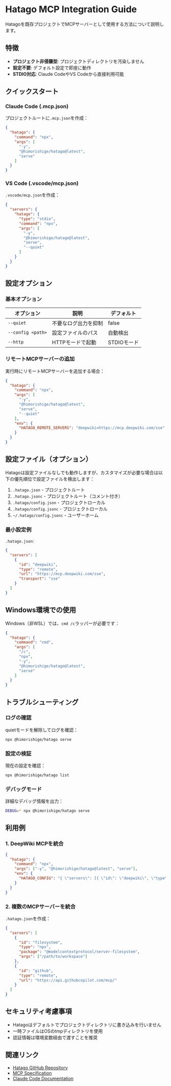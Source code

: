 # Hatago MCP Integration Guide

Hatagoを既存プロジェクトでMCPサーバーとして使用する方法について説明します。

## 特徴

- **プロジェクト非侵襲型**: プロジェクトディレクトリを汚染しません
- **設定不要**: デフォルト設定で即座に動作
- **STDIO対応**: Claude CodeやVS Codeから直接利用可能

## クイックスタート

### Claude Code (.mcp.json)

プロジェクトルートに`.mcp.json`を作成：

```json
{
  "hatago": {
    "command": "npx",
    "args": [
      "-y",
      "@himorishige/hatago@latest",
      "serve"
    ]
  }
}
```

### VS Code (.vscode/mcp.json)

`.vscode/mcp.json`を作成：

```json
{
  "servers": {
    "hatago": {
      "type": "stdio",
      "command": "npx",
      "args": [
        "-y",
        "@himorishige/hatago@latest",
        "serve",
        "--quiet"
      ]
    }
  }
}
```

## 設定オプション

### 基本オプション

| オプション | 説明 | デフォルト |
|-----------|------|-----------|
| `--quiet` | 不要なログ出力を抑制 | false |
| `--config <path>` | 設定ファイルのパス | 自動検出 |
| `--http` | HTTPモードで起動 | STDIOモード |

### リモートMCPサーバーの追加

実行時にリモートMCPサーバーを追加する場合：

```json
{
  "hatago": {
    "command": "npx",
    "args": [
      "-y",
      "@himorishige/hatago@latest",
      "serve",
      "--quiet"
    ],
    "env": {
      "HATAGO_REMOTE_SERVERS": "deepwiki=https://mcp.deepwiki.com/sse"
    }
  }
}
```

## 設定ファイル（オプション）

Hatagoは設定ファイルなしでも動作しますが、カスタマイズが必要な場合は以下の優先順位で設定ファイルを検出します：

1. `.hatago.json` - プロジェクトルート
2. `.hatago.jsonc` - プロジェクトルート（コメント付き）
3. `.hatago/config.json` - プロジェクトローカル
4. `.hatago/config.jsonc` - プロジェクトローカル
5. `~/.hatago/config.jsonc` - ユーザーホーム

### 最小設定例

`.hatago.json`:
```json
{
  "servers": [
    {
      "id": "deepwiki",
      "type": "remote",
      "url": "https://mcp.deepwiki.com/sse",
      "transport": "sse"
    }
  ]
}
```

## Windows環境での使用

Windows（非WSL）では、`cmd /c`ラッパーが必要です：

```json
{
  "hatago": {
    "command": "cmd",
    "args": [
      "/c",
      "npx",
      "-y",
      "@himorishige/hatago@latest",
      "serve"
    ]
  }
}
```

## トラブルシューティング

### ログの確認

quietモードを解除してログを確認：
```bash
npx @himorishige/hatago serve
```

### 設定の検証

現在の設定を確認：
```bash
npx @himorishige/hatago list
```

### デバッグモード

詳細なデバッグ情報を出力：
```bash
DEBUG=* npx @himorishige/hatago serve
```

## 利用例

### 1. DeepWiki MCPを統合

```json
{
  "hatago": {
    "command": "npx",
    "args": ["-y", "@himorishige/hatago@latest", "serve"],
    "env": {
      "HATAGO_CONFIG": "{ \"servers\": [{ \"id\": \"deepwiki\", \"type\": \"remote\", \"url\": \"https://mcp.deepwiki.com/sse\", \"transport\": \"sse\" }] }"
    }
  }
}
```

### 2. 複数のMCPサーバーを統合

`.hatago.json`を作成：
```json
{
  "servers": [
    {
      "id": "filesystem",
      "type": "npx",
      "package": "@modelcontextprotocol/server-filesystem",
      "args": ["/path/to/workspace"]
    },
    {
      "id": "github",
      "type": "remote",
      "url": "https://api.githubcopilot.com/mcp/"
    }
  ]
}
```

## セキュリティ考慮事項

- Hatagoはデフォルトでプロジェクトディレクトリに書き込みを行いません
- 一時ファイルはOSのtmpディレクトリを使用
- 認証情報は環境変数経由で渡すことを推奨

## 関連リンク

- [Hatago GitHub Repository](https://github.com/himorishige/hatago-hub)
- [MCP Specification](https://modelcontextprotocol.io)
- [Claude Code Documentation](https://docs.anthropic.com/claude-code)